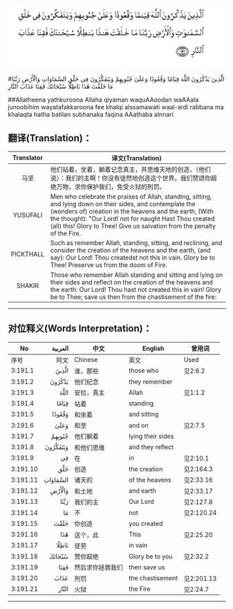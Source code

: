 ![003:191](images/003_191.gif)

#الَّذِينَ يَذْكُرُونَ اللَّهَ قِيَامًا وَقُعُودًا وَعَلَىٰ جُنُوبِهِمْ وَيَتَفَكَّرُونَ فِي خَلْقِ السَّمَاوَاتِ وَالْأَرْضِ رَبَّنَا مَا خَلَقْتَ هَٰذَا بَاطِلًا سُبْحَانَكَ فَقِنَا عَذَابَ النَّارِ 

##Allatheena yathkuroona Allaha qiyaman waquAAoodan waAAala junoobihim wayatafakkaroona fee khalqi alssamawati waal-ardi rabbana ma khalaqta hatha batilan subhanaka faqina AAathaba alnnari 

## 翻译(Translation)：

| Translator | 译文(Translation)                                            |
| :--------: | ------------------------------------------------------------ |
|    马坚    | 他们站着，坐着，躺着记念真主，并思维天地的创造，（他们说）：我们的主啊！你没有徒然地创造这个世界。我们赞颂你超绝万物，求你保护我们，免受火狱的刑罚。 |
|  YUSUFALI  | Men who celebrate the praises of Allah, standing, sitting, and lying down on their sides, and contemplate the (wonders of) creation in the heavens and the earth, (With the thought): "Our Lord! not for naught Hast Thou created (all) this! Glory to Thee! Give us salvation from the penalty of the Fire. |
| PICKTHALL  | Such as remember Allah, standing, sitting, and reclining, and consider the creation of the heavens and the earth, (and say): Our Lord! Thou createdst not this in vain. Glory be to Thee! Preserve us from the doom of Fire. |
|   SHAKIR   | Those who remember Allah standing and sitting and lying on their sides and reflect on the creation of the heavens and the earth: Our Lord! Thou hast not created this in vain! Glory be to Thee; save us then from the chastisement of the fire: |

---

## 对位释义(Words Interpretation)：

| No   | العربية | 中文    | English | 曾用词 |
| ---- | ------: | ------- | ------- | ------ |
| 序号 |    阿文 | Chinese | 英文    | Used   |
| 3:191.1  | الَّذِينَ    | 谁，那些         | those who         | 见2:6.2    |
| 3:191.2  | يَذْكُرُونَ   | 他们纪念         | they remember     |            |
| 3:191.3  | اللَّهَ     | 安拉，真主       | Allah             | 见1:1.2    |
| 3:191.4  | قِيَامًا    | 站着             | standing          |            |
| 3:191.5  | وَقُعُودًا   | 和坐着           | and sitting       |            |
| 3:191.6  | وَعَلَىٰ     | 和至             | and on            | 见2:7.5    |
| 3:191.7  | جُنُوبِهِمْ   | 他们躺着         | lying their sides |            |
| 3:191.8  | وَيَتَفَكَّرُونَ | 和他们思维       | and they reflect  |            |
| 3:191.9  | فِي       | 在               | in                | 见2:10.1   |
| 3:191.10 | خَلْقِ      | 创造             | the creation      | 见2:164.3  |
| 3:191.11 | السَّمَاوَاتِ | 诸天的         | of the heavens    | 见2:33.16  |
| 3:191.12 | وَالْأَرْضِ   | 和土地           | and earth         | 见2:33.17  |
| 3:191.13 | رَبَّنَا     | 我们的主         | Our Lord          | 见2:127.8  |
| 3:191.14 | مَا       | 不               | not               | 见2:120.24 |
| 3:191.15 | خَلَقْتَ     | 你创造           | you created       |            |
| 3:191.16 | هَٰذَا      | 这个，此         | This              | 见2:25.20  |
| 3:191.17 | بَاطِلًا    | 徒劳             | in vain           |            |
| 3:191.18 | سُبْحَانَكَ   | 赞你超绝         | Glory be to you   | 见2:32.2   |
| 3:191.19 | فَقِنَا     | 然后求你拯救我们 | then save us      |            |
| 3:191.20 | عَذَابَ     | 刑罚             | the chastisement  | 见2:201.13 |
| 3:191.21 | النَّارِ    | 火狱             | the Fire          | 见2:24.7   |

---

